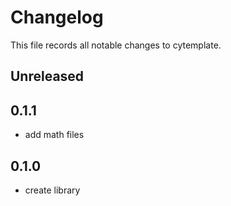 # Changelog
This file records all notable changes to cytemplate.

## Unreleased


## 0.1.1
- add math files

## 0.1.0
- create library
